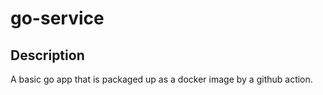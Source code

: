# go-service

## Description

A basic go app that is packaged up as a docker image by a github action.